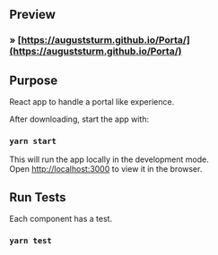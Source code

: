 ## Preview

### » [https://auguststurm.github.io/Porta/](https://auguststurm.github.io/Porta/)

## Purpose

React app to handle a portal like experience.

After downloading, start the app with:

### `yarn start`

This will run the app locally in the development mode.<br />
Open [http://localhost:3000](http://localhost:3000) to view it in the browser.

## Run Tests

Each component has a test.

### `yarn test`
